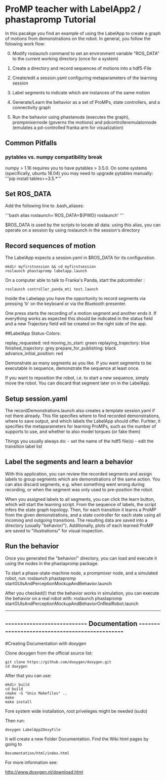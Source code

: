 # ProMP teacher with LabelApp2 / phastapromp Tutorial


In this pacakge you find an example of using the LabelApp to create a graph of motions from demonstrations on the robot. In general, you follow the folowing work flow:

0. Modify roslaunch command to set an environment variable "ROS_DATA" to the current working directory (once for a system)

0. Create a directory and record sequences of motions into a hdf5-File
2. Create/edit a session.yaml configuring metaparameters of the learning session
3. Label segments to indicate which are instances of the same motion
4. Generate/Learn the behavior as a set of ProMPs, state controllers, and a connectivity graph
5. Run the behavior using phastanode (executes the graph), prompmixernode (governs the motions) and pdcontrolleremulatornode (emulates a pd-controlled franka arm for visualization)


## Common Pitfalls

### pytables vs. numpy compatibility break

numpy > 1.16 requires you to have pytables > 3.5.0. On some systems (specifically, ubuntu 18.04) you may need to upgrade pytables manually: 
    '''pip install tables>=3.5.*'''


## Set ROS_DATA

Add the following line to .bash_aliases:

'''bash
alias roslaunch='ROS_DATA=${PWD} roslaunch'
'''

$ROS_DATA is used by the scripts to locate all data. using this alias, you can operate on a session by using roslaunch in the session's directory

## Record sequences of motion

 
The LabelApp expects a session.yaml in $ROS_DATA for its configuration.

    mkdir myfirstsession && cd myfirstsession
    roslaunch phastapromp labelapp.launch

On a computer able to talk to Franka's Panda, start the pdcontroller :

    roslaunch controller_panda_mti test.launch


Inside the Labelapp you have the opportunity to record segments via pressing 'b' on the keyboard or via the Bluetooth presenter.

One press starts the recording of a motion segment and another ends it. If everything works as expected this should be indicated in the status field and a new Trajectory field will be created on the right side of the app.

##LabelApp Status-Colors:

replay_requested:           red
moving_to_start:            green
replaying_trajectory:       blue
finished_trajectory:        grey
prepare_for_publishing:     black
advance_initial_position:   red



Demonstrate as many segments as you like. If you want segments to be executable in sequence, demonstrate the sequence at least once.

If you want to reposition the robot, i.e. to start a new sequence, simply move the robot. You can discard that segment later on in the LabelApp.

## Setup session.yaml

The recordDemonstrations.launch also creates a template session.yaml if not there already. This file specifies where to find recorded demonstrations, where to save output, and which labels the LabelApp should offer. Furhter, it specifies the metaparameters for learning ProMPs, such as the number of supports to use, and whether to also model torques (or fake them)

Things you usually always do:
    - set the name of the hdf5 file(s)
    - edit the transition label list


## Label the segments and learn a behavior

With this application, you can review the recorded segments and assign labels to group segments which are demonstrations of the same action. You can also discard segments, e.g. when something went wrong during recording, or when the segment was only used to pre-position the robot.

When you assigned labels to all segments, you can click the learn button, which will start the learning script. From the sequence of labels, the script infers the state graph topology. Then, for each transition it learns a ProMP from the given demonstrations, and a state controller for each state using all incoming and outgoing transitions.
The resulting data are saved into a directory (usually "behavior/"). Additionally, plots of each learned ProMP are saved to "illustrations/" for visual inspection.

## Run the behavior

Once you generated the "behavior/" directory, you can load and execute it using the nodes in the phastapromp package.

To start a phase-state-machine node, a prompmixer node, and a simulated robot, run:
    roslaunch phastapromp startGUIsAndPerceptionMockupAndBehavior.launch


After you checked(!) that the behavior works in simulation, you can execute the behavior on a real robot with:
    roslaunch phastapromp startGUIsAndPerceptionMockupAndBehaviorOnRealRobot.launch

-------------------------------------------------------------------------------------------
---------------------------    Documentation    ----------------------------------------------
-------------------------------------------------------------------------------------------

#Creating Documentation with doxygen

Clone doxygen from the official source list:

    git clone https://github.com/doxygen/doxygen.git
    cd doxygen

After that you can use:

    mkdir build
    cd build
    cmake -G "Unix Makefiles" ..
    make 
    make install

Fore system wide installation, root priveleges might be needed (sudo)

Then run:

    doxygen LabelApp2DoxyFile



It will create a new Folder Documentation.
Find the Wiki html pages by going to 

    Documentation/html/index.html

For more information see:

http://www.doxygen.nl/download.html




